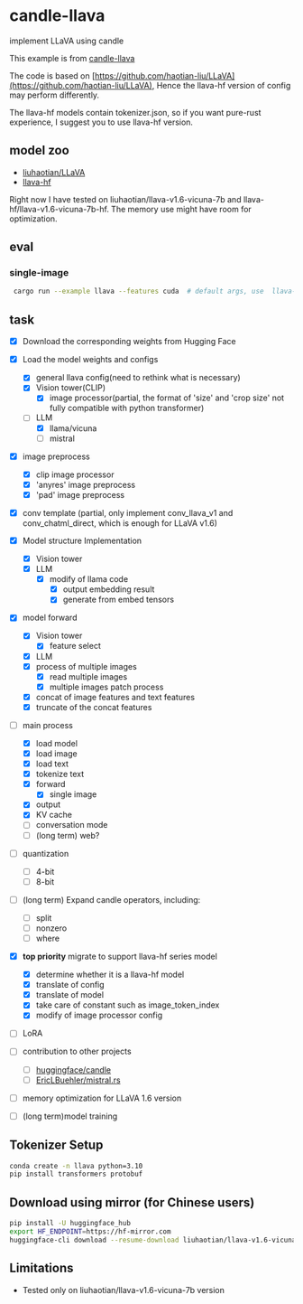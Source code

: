 # candle-llava

implement LLaVA using candle

This example is from [candle-llava](https://github.com/chenwanqq/candle-llava)

The code is based on [https://github.com/haotian-liu/LLaVA](https://github.com/haotian-liu/LLaVA), Hence the llava-hf version of config may perform differently.


The llava-hf models contain tokenizer.json, so if you want pure-rust experience, I suggest you to use llava-hf version.

## model zoo
* [liuhaotian/LLaVA](https://huggingface.co/liuhaotian)
* [llava-hf](https://huggingface.co/llava-hf)

Right now I have tested on liuhaotian/llava-v1.6-vicuna-7b and llava-hf/llava-v1.6-vicuna-7b-hf. The memory use might have room for optimization.


## eval

### single-image
```bash
 cargo run --example llava --features cuda  # default args, use  llava-hf/llava-v1.6-vicuna-7b-hf, default-image is llava_logo.png, prompt is "is this a cat?"
```

## task
- [x] Download the corresponding weights from Hugging Face

- [x] Load the model weights and configs
   - [x] general llava config(need to rethink what is necessary)
   - [x] Vision tower(CLIP)
      - [x] image processor(partial, the format of 'size' and 'crop size' not fully compatible with python transformer)
   - [ ] LLM
      - [x] llama/vicuna
      - [ ] mistral  

- [x] image preprocess
   - [x] clip image processor
   - [x] 'anyres' image preprocess
   - [x] 'pad' image preprocess

- [x] conv template (partial, only implement conv_llava_v1 and conv_chatml_direct, which is enough for LLaVA v1.6)

- [x] Model structure Implementation
   - [x] Vision tower
   - [x] LLM
      - [x] modify of llama code
         - [x] output embedding result
         - [x] generate from embed tensors

- [x] model forward
   - [x] Vision tower
      - [x] feature select
   - [x] LLM
   - [x] process of multiple images
      - [x] read multiple images
      - [x] multiple images patch process
   - [x] concat of image features and text features
   - [x] truncate of the concat features

- [ ] main process
   - [x] load model
   - [x] load image
   - [x] load text
   - [x] tokenize text
   - [x] forward
      - [x] single image
   - [x] output
   - [x] KV cache
   - [ ] conversation mode
   - [ ] (long term) web?

- [ ] quantization
   - [ ] 4-bit
   - [ ] 8-bit

- [ ] (long term)  Expand candle operators, including:
   - [ ] split
   - [ ] nonzero
   - [ ] where

- [x] **top priority** migrate to support llava-hf series model
   - [x] determine whether it is a llava-hf model
   - [x] translate of config
   - [x] translate of model
   - [x] take care of constant such as image_token_index
   - [x] modify of image processor config

- [ ] LoRA
- [ ] contribution to other projects
   - [ ] [huggingface/candle](https://github.com/huggingface/candle)
   - [ ] [EricLBuehler/mistral.rs](https://github.com/EricLBuehler/mistral.rs)
- [ ] memory optimization for LLaVA 1.6 version
- [ ] (long term)model training 
  
## Tokenizer Setup  
```bash  
conda create -n llava python=3.10  
pip install transformers protobuf
```
## Download using mirror (for Chinese users)  
```bash
pip install -U huggingface_hub  
export HF_ENDPOINT=https://hf-mirror.com  
huggingface-cli download --resume-download liuhaotian/llava-v1.6-vicuna-7b
```
## Limitations
* Tested only on liuhaotian/llava-v1.6-vicuna-7b version
